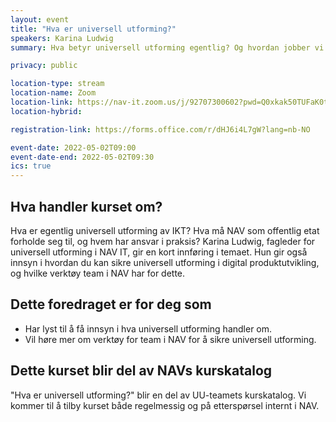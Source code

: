 ```yaml
---
layout: event
title: "Hva er universell utforming?"
speakers: Karina Ludwig
summary: Hva betyr universell utforming egentlig? Og hvordan jobber vi med universell utforming i NAV når vi utvikler digitale tjenester? Kurset blir del av NAVs interne kurskatalog.

privacy: public

location-type: stream
location-name: Zoom
location-link: https://nav-it.zoom.us/j/92707300602?pwd=Q0xkak50TUFaK0tEbGJTOGtlL1lrUT09
location-hybrid:

registration-link: https://forms.office.com/r/dHJ6i4L7gW?lang=nb-NO

event-date: 2022-05-02T09:00
event-date-end: 2022-05-02T09:30
ics: true
---
```

## Hva handler kurset om?
Hva er egentlig universell utforming av IKT? Hva må NAV som offentlig etat forholde seg til, og hvem har ansvar i praksis? Karina Ludwig, fagleder for universell utforming i NAV IT, gir en kort innføring i temaet. Hun gir også innsyn i hvordan du kan sikre universell utforming i digital produktutvikling, og hvilke verktøy team i NAV har for dette.

## Dette foredraget er for deg som
- Har lyst til å få innsyn i hva universell utforming handler om.
- Vil høre mer om verktøy for team i NAV for å sikre universell utforming.

## Dette kurset blir del av NAVs kurskatalog
"Hva er universell utforming?" blir en del av UU-teamets kurskatalog.  Vi kommer til å tilby kurset både regelmessig og på etterspørsel internt i NAV.  

